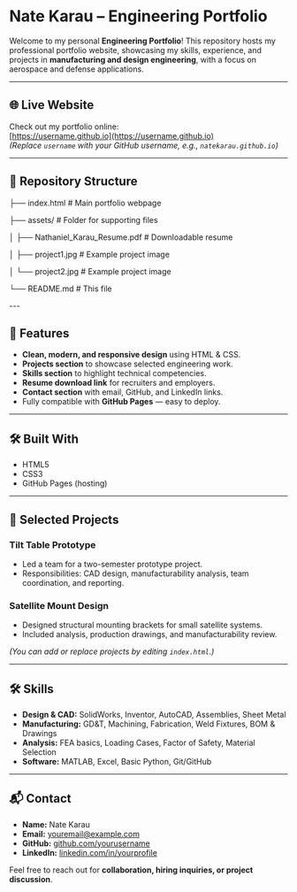 # Nate Karau – Engineering Portfolio

Welcome to my personal **Engineering Portfolio**! This repository hosts my professional portfolio website, showcasing my skills, experience, and projects in **manufacturing and design engineering**, with a focus on aerospace and defense applications.

---

## 🌐 Live Website
Check out my portfolio online:  
[https://username.github.io](https://username.github.io)  
*(Replace `username` with your GitHub username, e.g., `natekarau.github.io`)*

---


## 📂 Repository Structure
<p class="small-text">├── index.html # Main portfolio webpage</p>
<p class="small-text">├── assets/ # Folder for supporting files</p>
<p class="small-text">│ ├── Nathaniel_Karau_Resume.pdf # Downloadable resume</p>
<p class="small-text">│ ├── project1.jpg # Example project image</p>
<p class="small-text">│ └── project2.jpg # Example project image</p>
<p class="small-text">└── README.md # This file</p>
---

## 🚀 Features
- **Clean, modern, and responsive design** using HTML & CSS.  
- **Projects section** to showcase selected engineering work.  
- **Skills section** to highlight technical competencies.  
- **Resume download link** for recruiters and employers.  
- **Contact section** with email, GitHub, and LinkedIn links.  
- Fully compatible with **GitHub Pages** — easy to deploy.  

---

## 🛠️ Built With
- HTML5  
- CSS3  
- GitHub Pages (hosting)

---

## 💼 Selected Projects

### Tilt Table Prototype
- Led a team for a two-semester prototype project.  
- Responsibilities: CAD design, manufacturability analysis, team coordination, and reporting.  

### Satellite Mount Design
- Designed structural mounting brackets for small satellite systems.  
- Included analysis, production drawings, and manufacturability review.  

*(You can add or replace projects by editing `index.html`.)*

---

## 🛠️ Skills
- **Design & CAD:** SolidWorks, Inventor, AutoCAD, Assemblies, Sheet Metal  
- **Manufacturing:** GD&T, Machining, Fabrication, Weld Fixtures, BOM & Drawings  
- **Analysis:** FEA basics, Loading Cases, Factor of Safety, Material Selection  
- **Software:** MATLAB, Excel, Basic Python, Git/GitHub  

---

## 📬 Contact
- **Name:** Nate Karau  
- **Email:** [youremail@example.com](mailto:youremail@example.com)  
- **GitHub:** [github.com/yourusername](https://github.com/yourusername)  
- **LinkedIn:** [linkedin.com/in/yourprofile](https://linkedin.com/in/yourprofile)  

Feel free to reach out for **collaboration, hiring inquiries, or project discussion**.
